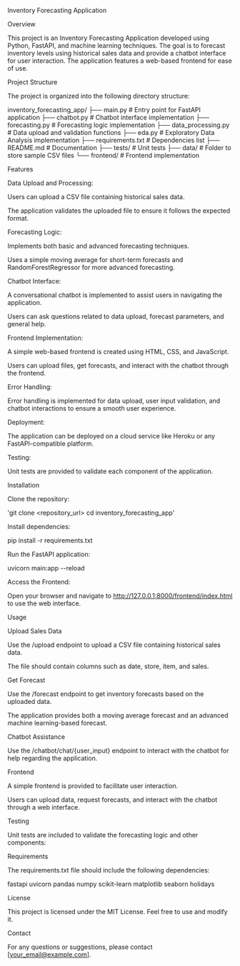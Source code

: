 Inventory Forecasting Application

Overview

This project is an Inventory Forecasting Application developed using Python, FastAPI, and machine learning techniques. The goal is to forecast inventory levels using historical sales data and provide a chatbot interface for user interaction. The application features a web-based frontend for ease of use.

Project Structure

The project is organized into the following directory structure:

inventory_forecasting_app/
├── main.py  # Entry point for FastAPI application
├── chatbot.py  # Chatbot interface implementation
├── forecasting.py  # Forecasting logic implementation
├── data_processing.py  # Data upload and validation functions
├── eda.py  # Exploratory Data Analysis implementation
├── requirements.txt  # Dependencies list
├── README.md  # Documentation
├── tests/  # Unit tests
├── data/  # Folder to store sample CSV files
└── frontend/  # Frontend implementation

Features

Data Upload and Processing:

Users can upload a CSV file containing historical sales data.

The application validates the uploaded file to ensure it follows the expected format.

Forecasting Logic:

Implements both basic and advanced forecasting techniques.

Uses a simple moving average for short-term forecasts and RandomForestRegressor for more advanced forecasting.

Chatbot Interface:

A conversational chatbot is implemented to assist users in navigating the application.

Users can ask questions related to data upload, forecast parameters, and general help.

Frontend Implementation:

A simple web-based frontend is created using HTML, CSS, and JavaScript.

Users can upload files, get forecasts, and interact with the chatbot through the frontend.

Error Handling:

Error handling is implemented for data upload, user input validation, and chatbot interactions to ensure a smooth user experience.

Deployment:

The application can be deployed on a cloud service like Heroku or any FastAPI-compatible platform.

Testing:

Unit tests are provided to validate each component of the application.

Installation

Clone the repository:

'git clone <repository_url>
cd inventory_forecasting_app'

Install dependencies:

pip install -r requirements.txt

Run the FastAPI application:

uvicorn main:app --reload

Access the Frontend:

Open your browser and navigate to http://127.0.0.1:8000/frontend/index.html to use the web interface.

Usage

Upload Sales Data

Use the /upload endpoint to upload a CSV file containing historical sales data.

The file should contain columns such as date, store, item, and sales.

Get Forecast

Use the /forecast endpoint to get inventory forecasts based on the uploaded data.

The application provides both a moving average forecast and an advanced machine learning-based forecast.

Chatbot Assistance

Use the /chatbot/chat/{user_input} endpoint to interact with the chatbot for help regarding the application.

Frontend

A simple frontend is provided to facilitate user interaction.

Users can upload data, request forecasts, and interact with the chatbot through a web interface.

Testing

Unit tests are included to validate the forecasting logic and other components:

Requirements

The requirements.txt file should include the following dependencies:

fastapi
uvicorn
pandas
numpy
scikit-learn
matplotlib
seaborn
holidays

License

This project is licensed under the MIT License. Feel free to use and modify it.

Contact

For any questions or suggestions, please contact [your_email@example.com].

